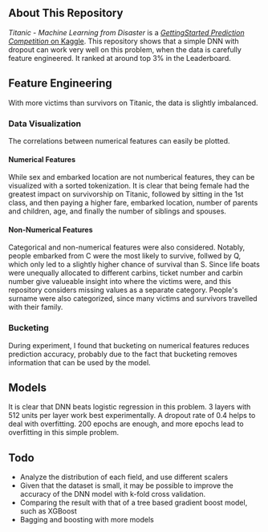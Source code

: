 ## About This Repository
*Titanic - Machine Learning from Disaster* is a [*GettingStarted Prediction Competition* on Kaggle](https://www.kaggle.com/competitions/titanic/). This repository shows that a simple DNN with dropout can work very well on this problem, when the data is carefully feature engineered. It ranked at around top 3% in the Leaderboard.

## Feature Engineering
With more victims than survivors on Titanic, the data is slightly imbalanced. 

### Data Visualization
The correlations between numerical features can easily be plotted. 

#### Numerical Features
While sex and embarked location are not numberical features, they can be visualized with a sorted tokenization. It is clear that being female had the greatest impact on survivorship on Titanic, followed by sitting in the 1st class, and then paying a higher fare, embarked location, number of parents and children, age, and finally the number of siblings and spouses.

#### Non-Numerical Features
Categorical and non-numerical features were also considered. Notably, people embarked from C were the most likely to survive, follwed by Q, which only led to a slightly higher chance of survival than S. Since life boats were unequally allocated to different carbins, ticket number and carbin number give valueable insight into where the victims were, and this repository considers missing values as a separate category. People's surname were also categorized, since many victims and survivors travelled with their family.

### Bucketing
During experiment, I found that bucketing on numerical features reduces prediction accuracy, probably due to the fact that bucketing removes information that can be used by the model.


## Models
It is clear that DNN beats logistic regression in this problem. 3 layers with 512 units per layer work best experimentally. A dropout rate of 0.4 helps to deal with overfitting. 200 epochs are enough, and more epochs lead to overfitting in this simple problem. 

## Todo
* Analyze the distribution of each field, and use different scalers  
* Given that the dataset is small, it may be possible to improve the accuracy of the DNN model with k-fold cross validation.
* Comparing the result with that of a tree based gradient boost model, such as XGBoost
* Bagging and boosting with more models
